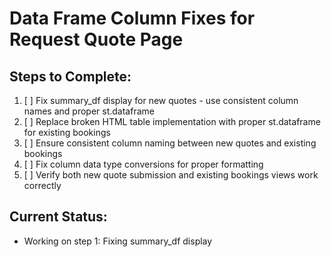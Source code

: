 # Data Frame Column Fixes for Request Quote Page

## Steps to Complete:

1. [ ] Fix summary_df display for new quotes - use consistent column names and proper st.dataframe
2. [ ] Replace broken HTML table implementation with proper st.dataframe for existing bookings
3. [ ] Ensure consistent column naming between new quotes and existing bookings
4. [ ] Fix column data type conversions for proper formatting
5. [ ] Verify both new quote submission and existing bookings views work correctly

## Current Status:
- Working on step 1: Fixing summary_df display
